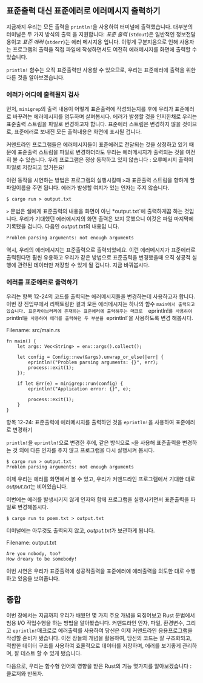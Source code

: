 ## 표준출력 대신 표준에러로 에러메시지 출력하기 

지금까지 우리는 모든 출력을 `println!`을 사용하여 터미널에 출력했습니다. 대부분의 터미널은 두 가지 방식의 출력
을 지원합니다: *표준 출력* (`stdout`)은 일반적인 정보전달용이고 *표준 에러* (`stderr`)는 에러 메시지용
입니다. 이렇게 구분지음으로 인해 사용자는 프로그램의 출력을 직접 파일에 작성하면서도 여전히 에러메시지를 화면에 출력할 
수 있습니다. 

`println!` 함수는 오직 표준출력만 사용할 수 있으므로, 우리는 표준에러에 출력을 위한 다른 것을 알아보겠습니다.

### 에러가 어디에 출력될지 검사 

먼저, `minigrep`의 출력 내용이 어떻게 표준출력에 작성되는지를 후에 우리가 표준에러로 바꾸려는 에러메시지를 염두하며
살펴봅시다. 에러가 발생할 것을 인지한채로 우리는 표준출력 스트림을 파일로 변경하고자 합니다. 표준에러 스트림은 변경하지
않을 것이므로, 표준에러로 보내진 모든 출력내용은 화면에 표시될 겁니다. 

커맨드라인 프로그램들은 에러메시지들이 표준에러로 전달되는 것을 상정하고 있기 때문에 표준출력 스트림을 파일로 변경하더라도
우리는 에러메시지가 출력되는 것을 여전히 볼 수 있습니다. 우리 프로그램은 정상 동작하고 있지 않습니다 : 오류메시지 출력이
파일로 저장되고 있거든요!

이런 동작을 시연하는 방법은 프로그램의 실행시킬때 `>`과 표준출력 스트림을 향하게 할 파일이름을 주면 됩니다. 에러가 발생할
여지가 있는 인자는 주지 않습니다. 

```text
$ cargo run > output.txt
```

`>` 문법은 쉘에게 표준출력의 내용을 화면이 아닌 *output.txt`에 출력하게끔 하는 것입니다. 우리가 기대했던 
에러에시지의 화면 출력은 보지 못했으니 이것은 파일 마지막에 기록됐을 겁니다. 다음인 *output.txt*의 내용입
니다.

```text
Problem parsing arguments: not enough arguments
```

역시, 우리의 에러메시지는 표준출력으로 출력되었네요. 이런 에러메시지가 표준에러로 출력된다면 훨씬 유용하고 우리가 같은
방법으로 표준출력을 변경했을때 오직 성공적 실행에 관련된 데이터만 저장할 수 있게 될 겁니다. 지금 바꿔봅시다.

### 에러를 표준에러로 출력하기 

우리는 항목 12-24의 코드를 출력되는 에러메시지들을 변경하는데 사용하고자 합니다. 이번 장 진입부에서 리팩토링한 결과
모든 에러메시지는 하나의 함수 `main에서 출력되고 있습니다. 표준라이브러리에 존재하는 표준에러에 출력해주는 매크로 
`eprintln!`를 사용하여 `println!`을 사용하여 에러를 출력하던 두 부분을 `eprintln!`을 사용하도록 변경
해봅시다. 

<span class="filename">Filename: src/main.rs</span>

```rust,ignore
fn main() {
    let args: Vec<String> = env::args().collect();

    let config = Config::new(&args).unwrap_or_else(|err| {
        eprintln!("Problem parsing arguments: {}", err);
        process::exit(1);
    });

    if let Err(e) = minigrep::run(config) {
        eprintln!("Application error: {}", e);

        process::exit(1);
    }
}
```

<span class="caption">항목 12-24: 표준출력에 에러메시지를 출력하던 것을 `eprintln!`을
사용하여 표준에러로 변경하기 </span>

`println!`을 `eprintln!`으로 변경한 후에, 같은 방식으로 `>`을 사용해 표준출력을 변경하는 것 외에 다른 
인자를 주지 않고 프로그램을 다시 실행시켜 봅시다. 

```text
$ cargo run > output.txt
Problem parsing arguments: not enough arguments
```

이제 우리는 에러를 화면에서 볼 수 있고, 우리가 커맨드라인 프로그램에서 기대한 대로 *output.txt*는 비어있습니다.

이번에는 에러를 발생시키지 않게 인자와 함께 프로그램을 실행시키면서 표준출력을 파일로 변경해봅시다. 

```text
$ cargo run to poem.txt > output.txt
```

터미널에는 아무것도 출력되지 않고, *output.txt*가 보관하게 됩니다. 

<span class="filename">Filename: output.txt</span>

```text
Are you nobody, too?
How dreary to be somebody!
```

이번 시연은 우리가 표준출력에 성공적출력을 표준에러에 에러출력을 의도한 대로 수행하고 있음을 보여줍니다.

## 종합 

이번 장에서는 지금까지 우리가 배웠던 몇 가지 주요 개념을 되짚어보고 Rust 문법에서 범용 I/O 작업수행을 하는 방법을
알아봤습니다. 커맨드라인 인자, 파일, 환경변수, 그리고 `eprintln!`매크로로 에러출력를 사용하여 당신은 이제 
커맨드라인 응용프로그램을 작성할 준비가 됐습니다. 이전 장들의 개념을 활용하여, 당신의 코드는 잘 구조화되고, 적합한 데이터
구조를 사용하여 효율적으로 데이터를 저장하며, 에러를 보기좋게 관리하며, 잘 테스트 할 수 있게 됐습니다.

다음으로, 우리는 함수형 언어의 영향을 받은 Rust의 기능 몇가지를 알아보겠습니다 : 클로저와 반복자. 
